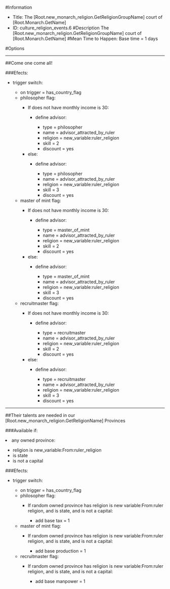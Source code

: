 #Information
 - Title: The [Root.new_monarch_religion.GetReligionGroupName] court of [Root.Monarch.GetName]
 - ID: culture_religion_events.6
#Description
The [Root.new_monarch_religion.GetReligionGroupName] court of [Root.Monarch.GetName]
#Mean Time to Happen:
Base time = 1 days

#Options

___
##Come one come all!

###Efects:<ul><li>trigger switch:</li><ul><li>on trigger = has_country_flag</li><li>philosopher flag:</li><ul><li>If does not have monthly income is 30:</li><ul><li>define advisor:</li><ul><li>type = philosopher</li><li>name = advisor_attracted_by_ruler</li><li>religion = new_variable:ruler_religion</li><li>skill = 2</li><li>discount = yes</li></ul></ul><li>else:</li><ul><li>define advisor:</li><ul><li>type = philosopher</li><li>name = advisor_attracted_by_ruler</li><li>religion = new_variable:ruler_religion</li><li>skill = 3</li><li>discount = yes</li></ul></ul></ul><li>master of mint flag:</li><ul><li>If does not have monthly income is 30:</li><ul><li>define advisor:</li><ul><li>type = master_of_mint</li><li>name = advisor_attracted_by_ruler</li><li>religion = new_variable:ruler_religion</li><li>skill = 2</li><li>discount = yes</li></ul></ul><li>else:</li><ul><li>define advisor:</li><ul><li>type = master_of_mint</li><li>name = advisor_attracted_by_ruler</li><li>religion = new_variable:ruler_religion</li><li>skill = 3</li><li>discount = yes</li></ul></ul></ul><li>recruitmaster flag:</li><ul><li>If does not have monthly income is 30:</li><ul><li>define advisor:</li><ul><li>type = recruitmaster</li><li>name = advisor_attracted_by_ruler</li><li>religion = new_variable:ruler_religion</li><li>skill = 2</li><li>discount = yes</li></ul></ul><li>else:</li><ul><li>define advisor:</li><ul><li>type = recruitmaster</li><li>name = advisor_attracted_by_ruler</li><li>religion = new_variable:ruler_religion</li><li>skill = 3</li><li>discount = yes</li></ul></ul></ul></ul></ul>

___
##Their talents are needed in our [Root.new_monarch_religion.GetReligionName] Provinces

###Available if:
<li>any owned province:</li><ul><li>religion is new_variable:From:ruler_religion</li><li>is state</li><li>is not a capital</li></ul>

###Efects:<ul><li>trigger switch:</li><ul><li>on trigger = has_country_flag</li><li>philosopher flag:</li><ul><li>If random owned province has religion is new variable:From:ruler religion, and  is state, and  is not a capital:</li><ul><li>add base tax = 1</li></ul></ul><li>master of mint flag:</li><ul><li>If random owned province has religion is new variable:From:ruler religion, and  is state, and  is not a capital:</li><ul><li>add base production = 1</li></ul></ul><li>recruitmaster flag:</li><ul><li>If random owned province has religion is new variable:From:ruler religion, and  is state, and  is not a capital:</li><ul><li>add base manpower = 1</li></ul></ul></ul></ul>

